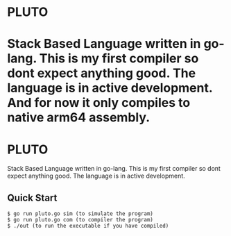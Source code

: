 # PLUTO

Stack Based Language written in go-lang. 
This is my first compiler so dont expect anything good.
The language is in active development.
And for now it only compiles to native arm64 assembly.
=======

# PLUTO

Stack Based Language written in go-lang. 
This is my first compiler so dont expect anything good.
The language is in active development.

## Quick Start

```console
$ go run pluto.go sim (to simulate the program)
$ go run pluto.go com (to compiler the program)
$ ./out (to run the executable if you have compiled)
